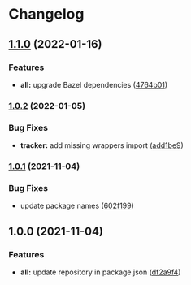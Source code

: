 # Changelog

## [1.1.0](https://www.github.com/animeapis/api-nodejs-client/compare/credentials-v1.0.2...credentials-v1.1.0) (2022-01-16)


### Features

* **all:** upgrade Bazel dependencies ([4764b01](https://www.github.com/animeapis/api-nodejs-client/commit/4764b01edd2eae7cf1fc3b7d384f94598393ba8f))

### [1.0.2](https://www.github.com/animeapis/api-nodejs-client/compare/credentials-v1.0.1...credentials-v1.0.2) (2022-01-05)


### Bug Fixes

* **tracker:** add missing wrappers import ([add1be9](https://www.github.com/animeapis/api-nodejs-client/commit/add1be944d56c403a68caaecce8ccb2348efdde0))

### [1.0.1](https://www.github.com/animeapis/api-nodejs-client/compare/credentials-v1.0.0...credentials-v1.0.1) (2021-11-04)


### Bug Fixes

* update package names ([602f199](https://www.github.com/animeapis/api-nodejs-client/commit/602f1995733d9d1cf56d49477234928377abc068))

## 1.0.0 (2021-11-04)


### Features

* **all:** update repository in package.json ([df2a9f4](https://www.github.com/animeapis/api-nodejs-client/commit/df2a9f4e1a0f39cee3fb88929f1e775889f21063))
